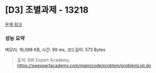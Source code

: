 # [D3] 조별과제 - 13218 

[문제 링크](https://swexpertacademy.com/main/code/problem/problemDetail.do?contestProbId=AXzjvCCq-PwDFASs) 

### 성능 요약

메모리: 16,088 KB, 시간: 99 ms, 코드길이: 573 Bytes



> 출처: SW Expert Academy, https://swexpertacademy.com/main/code/problem/problemList.do